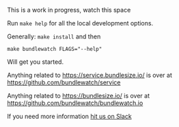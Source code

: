 This is a work in progress, watch this space

Run `make help` for all the local development options.

Generally:
`make install`
and then
```
make bundlewatch FLAGS="--help"
```
Will get you started.


Anything related to https://service.bundlesize.io/ is over at https://github.com/bundlewatch/service


Anything related to https://bundlesize.io/ is over at https://github.com/bundlewatch/bundlewatch.io


If you need more information
[hit us on Slack](https://join.slack.com/t/bundlewatch/shared_invite/enQtMzUwNjYxNTMwMzcyLWE5NGI4MzZjMjM4MTRlYzllOTMwYzIzZWNjM2MyMjBmMzNjNGM0ZGVhODc2YjFkNzIwMzNkYjk3NzE0MjZkOTc)
